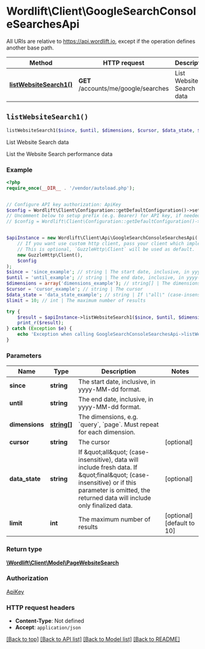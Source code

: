 # Wordlift\Client\GoogleSearchConsoleSearchesApi

All URIs are relative to https://api.wordlift.io, except if the operation defines another base path.

| Method | HTTP request | Description |
| ------------- | ------------- | ------------- |
| [**listWebsiteSearch1()**](GoogleSearchConsoleSearchesApi.md#listWebsiteSearch1) | **GET** /accounts/me/google/searches | List Website Search data |


## `listWebsiteSearch1()`

```php
listWebsiteSearch1($since, $until, $dimensions, $cursor, $data_state, $limit): \Wordlift\Client\Model\PageWebsiteSearch
```

List Website Search data

List the Website Search performance data

### Example

```php
<?php
require_once(__DIR__ . '/vendor/autoload.php');


// Configure API key authorization: ApiKey
$config = Wordlift\Client\Configuration::getDefaultConfiguration()->setApiKey('Authorization', 'YOUR_API_KEY');
// Uncomment below to setup prefix (e.g. Bearer) for API key, if needed
// $config = Wordlift\Client\Configuration::getDefaultConfiguration()->setApiKeyPrefix('Authorization', 'Bearer');


$apiInstance = new Wordlift\Client\Api\GoogleSearchConsoleSearchesApi(
    // If you want use custom http client, pass your client which implements `GuzzleHttp\ClientInterface`.
    // This is optional, `GuzzleHttp\Client` will be used as default.
    new GuzzleHttp\Client(),
    $config
);
$since = 'since_example'; // string | The start date, inclusive, in yyyy-MM-dd format.
$until = 'until_example'; // string | The end date, inclusive, in yyyy-MM-dd format.
$dimensions = array('dimensions_example'); // string[] | The dimensions, e.g. `query`, `page`. Must repeat for each dimension.
$cursor = 'cursor_example'; // string | The cursor
$data_state = 'data_state_example'; // string | If \"all\" (case-insensitive), data will include fresh data. If \"final\" (case-insensitive) or if this parameter is omitted, the returned data will include only finalized data.
$limit = 10; // int | The maximum number of results

try {
    $result = $apiInstance->listWebsiteSearch1($since, $until, $dimensions, $cursor, $data_state, $limit);
    print_r($result);
} catch (Exception $e) {
    echo 'Exception when calling GoogleSearchConsoleSearchesApi->listWebsiteSearch1: ', $e->getMessage(), PHP_EOL;
}
```

### Parameters

| Name | Type | Description  | Notes |
| ------------- | ------------- | ------------- | ------------- |
| **since** | **string**| The start date, inclusive, in yyyy-MM-dd format. | |
| **until** | **string**| The end date, inclusive, in yyyy-MM-dd format. | |
| **dimensions** | [**string[]**](../Model/string.md)| The dimensions, e.g. &#x60;query&#x60;, &#x60;page&#x60;. Must repeat for each dimension. | |
| **cursor** | **string**| The cursor | [optional] |
| **data_state** | **string**| If \&quot;all\&quot; (case-insensitive), data will include fresh data. If \&quot;final\&quot; (case-insensitive) or if this parameter is omitted, the returned data will include only finalized data. | [optional] |
| **limit** | **int**| The maximum number of results | [optional] [default to 10] |

### Return type

[**\Wordlift\Client\Model\PageWebsiteSearch**](../Model/PageWebsiteSearch.md)

### Authorization

[ApiKey](../../README.md#ApiKey)

### HTTP request headers

- **Content-Type**: Not defined
- **Accept**: `application/json`

[[Back to top]](#) [[Back to API list]](../../README.md#endpoints)
[[Back to Model list]](../../README.md#models)
[[Back to README]](../../README.md)
